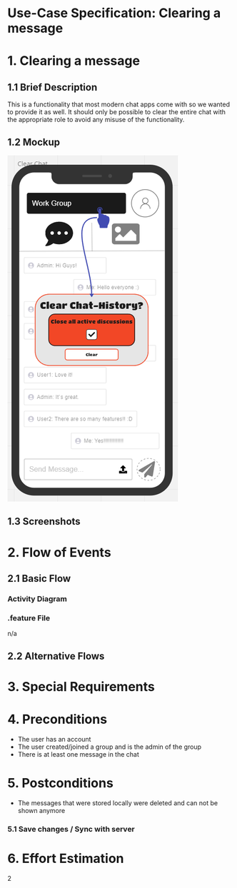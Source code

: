 # Use-Case Specification: Clearing a message

# 1. Clearing a message

## 1.1 Brief Description
This is a functionality that most modern chat apps come with so we wanted to provide it as well. It should only be possible to clear
the entire chat with the appropriate role to avoid any misuse of the functionality. 

## 1.2 Mockup
![OUCD](./Mock_ups/Clear%20Chat.PNG)

## 1.3 Screenshots


# 2. Flow of Events

## 2.1 Basic Flow


### Activity Diagram


### .feature File
n/a

## 2.2 Alternative Flows


# 3. Special Requirements


# 4. Preconditions
- The user has an account
- The user created/joined a group and is the admin of the group
- There is at least one message in the chat

# 5. Postconditions
- The messages that were stored locally were deleted and can not be shown anymore


### 5.1 Save changes / Sync with server

# 6. Effort Estimation
2